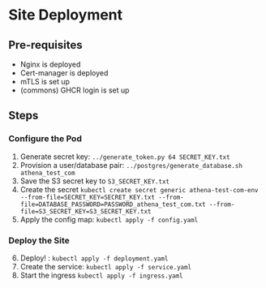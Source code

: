 # Site Deployment
## Pre-requisites
- Nginx is deployed
- Cert-manager is deployed
- mTLS is set up
- (commons) GHCR login is set up

## Steps

### Configure the Pod
1. Generate secret key: `../generate_token.py 64 SECRET_KEY.txt`
2. Provision a user/database pair: `../postgres/generate_database.sh athena_test_com`
3. Save the S3 secret key to `S3_SECRET_KEY.txt`
4. Create the secret `kubectl create secret generic athena-test-com-env --from-file=SECRET_KEY=SECRET_KEY.txt --from-file=DATABASE_PASSWORD=PASSWORD_athena_test_com.txt --from-file=S3_SECRET_KEY=S3_SECRET_KEY.txt `
5. Apply the config map: `kubectl apply -f config.yaml`

### Deploy the Site
6. Deploy! : `kubectl apply -f deployment.yaml`
7. Create the service: `kubectl apply -f service.yaml`
8. Start the ingress `kubectl apply -f ingress.yaml`
